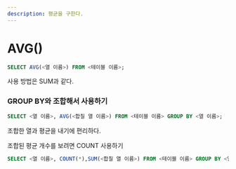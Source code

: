 ```yaml
---
description: 평균을 구한다.
---
```


# AVG()

```sql
SELECT AVG(<열 이름>) FROM <테이블 이름>;
```

사용 방법은 SUM과 같다.



### GROUP BY와 조합해서 사용하기

```sql
SELECT <열 이름>, AVG(<합칠 열 이름>) FROM <테이블 이름> GROUP BY <열 이름>;
```

조합한 열과 평균을 내기에 편리하다.



조합된 평균 개수를 보려면 COUNT 사용하기

```sql
SELECT <열 이름>, COUNT(*),SUM(<합칠 열 이름>) FROM <테이블 이름> GROUP BY <열 이름>;
```


